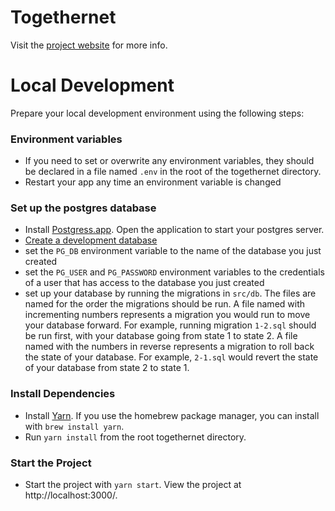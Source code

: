 # Togethernet

Visit the [project website](https://togethernet.org/) for more info.

# Local Development
Prepare your local development environment using the following steps:

### Environment variables
- If you need to set or overwrite any environment variables, they should be declared in a file named `.env` in the root of the togethernet directory.
- Restart your app any time an environment variable is changed

### Set up the postgres database
- Install [Postgress.app](https://postgresapp.com/). Open the application to start your postgres server. 
- [Create a development database](https://www.tutorialspoint.com/postgresql/postgresql_create_database.htm)
- set the `PG_DB` environment variable to the name of the database you just created
- set the `PG_USER` and `PG_PASSWORD` environment variables to the credentials of a user that has access to the database you just created
- set up your database by running the migrations in `src/db`. The files are named for the order the migrations should be run. A file named with incrementing numbers represents a migration you would run to move your database forward. For example, running migration `1-2.sql` should be run first, with your database going from state 1 to state 2. A file named with the numbers in reverse represents a migration to roll back the state of your database. For example, `2-1.sql` would revert the state of your database from state 2 to state 1. 

### Install Dependencies
- Install [Yarn](https://classic.yarnpkg.com/en/docs/install). If you use the homebrew package manager, you can install with `brew install yarn`.
- Run `yarn install` from the root togethernet directory.

### Start the Project
- Start the project with `yarn start`. View the project at http://localhost:3000/. 

